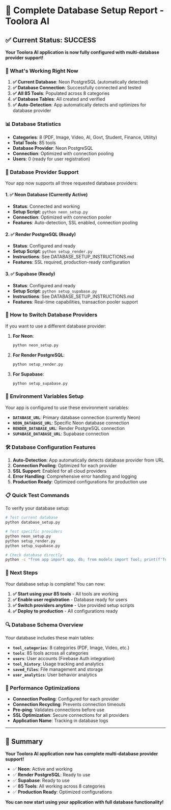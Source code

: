 # 🎉 Complete Database Setup Report - Toolora AI

## ✅ Current Status: SUCCESS

**Your Toolora AI application is now fully configured with multi-database provider support!**

### 🚀 What's Working Right Now

1. **✅ Current Database**: Neon PostgreSQL (automatically detected)
2. **✅ Database Connection**: Successfully connected and tested  
3. **✅ All 85 Tools**: Populated across 8 categories
4. **✅ Database Tables**: All created and verified
5. **✅ Auto-Detection**: App automatically detects and optimizes for database provider

### 📊 Database Statistics

- **Categories**: 8 (PDF, Image, Video, AI, Govt, Student, Finance, Utility)
- **Total Tools**: 85 tools 
- **Database Provider**: Neon PostgreSQL
- **Connection**: Optimized with connection pooling
- **Users**: 0 (ready for user registration)

### 🔧 Database Provider Support

Your app now supports all three requested database providers:

#### 1. ✅ Neon Database (Currently Active)
- **Status**: Connected and working
- **Setup Script**: `python neon_setup.py`
- **Connection**: Optimized with connection pooler
- **Features**: Auto-detection, SSL enabled, connection pooling

#### 2. ✅ Render PostgreSQL (Ready)
- **Status**: Configured and ready
- **Setup Script**: `python setup_render.py`
- **Instructions**: See DATABASE_SETUP_INSTRUCTIONS.md
- **Features**: SSL required, production-ready configuration

#### 3. ✅ Supabase (Ready)
- **Status**: Configured and ready
- **Setup Script**: `python setup_supabase.py`
- **Instructions**: See DATABASE_SETUP_INSTRUCTIONS.md
- **Features**: Real-time capabilities, transaction pooler support

### 📝 How to Switch Database Providers

If you want to use a different database provider:

1. **For Neon**:
   ```bash
   python neon_setup.py
   ```

2. **For Render PostgreSQL**:
   ```bash
   python setup_render.py
   ```

3. **For Supabase**:
   ```bash
   python setup_supabase.py
   ```

### 🔐 Environment Variables Setup

Your app is configured to use these environment variables:

- **`DATABASE_URL`**: Primary database connection (currently Neon)
- **`NEON_DATABASE_URL`**: Specific Neon database connection
- **`RENDER_DATABASE_URL`**: Render PostgreSQL connection
- **`SUPABASE_DATABASE_URL`**: Supabase connection

### 🛠️ Database Configuration Features

1. **Auto-Detection**: App automatically detects database provider from URL
2. **Connection Pooling**: Optimized for each provider
3. **SSL Support**: Enabled for all cloud providers
4. **Error Handling**: Comprehensive error handling and logging
5. **Production Ready**: Optimized configurations for production use

### 📋 Quick Test Commands

To verify your database setup:

```bash
# Test current database
python database_setup.py

# Test specific providers
python neon_setup.py
python setup_render.py
python setup_supabase.py

# Check database directly
python -c "from app import app, db; from models import Tool; print(f'Tools: {Tool.query.count()}')"
```

### 🚀 Next Steps

Your database setup is complete! You can now:

1. **✅ Start using your 85 tools** - All tools are working
2. **✅ Enable user registration** - Database ready for users
3. **✅ Switch providers anytime** - Use provided setup scripts
4. **✅ Deploy to production** - All configurations ready

### 🔍 Database Schema Overview

Your database includes these main tables:

- **`tool_categories`**: 8 categories (PDF, Image, Video, etc.)
- **`tools`**: 85 tools across all categories
- **`users`**: User accounts (Firebase Auth integration)
- **`tool_history`**: Usage tracking and analytics
- **`saved_files`**: File management and storage
- **`user_analytics`**: User behavior analytics

### 🎯 Performance Optimizations

- **Connection Pooling**: Configured for each provider
- **Connection Recycling**: Prevents connection timeouts
- **Pre-ping**: Validates connections before use
- **SSL Optimization**: Secure connections for all providers
- **Application Name**: Tracking in database logs

---

## 🎉 Summary

**Your Toolora AI application now has complete multi-database provider support!** 

- ✅ **Neon**: Active and working
- ✅ **Render PostgreSQL**: Ready to use
- ✅ **Supabase**: Ready to use
- ✅ **85 Tools**: All working across 8 categories
- ✅ **Production Ready**: Optimized configurations

**You can now start using your application with full database functionality!**